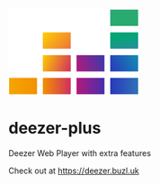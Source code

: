 ![](src/assets/deezer.svg)
# deezer-plus
Deezer Web Player with extra features

Check out at https://deezer.buzl.uk